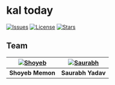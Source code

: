 # kal today

[![Issues][issues-shield]][issues-url]
[![License][license-shield]][license-url]
[![Stars][stars-shield]][stars-url]


## 

## Team

| [![Shoyeb](https://avatars1.githubusercontent.com/u/29501578?s=100&u=46d4ed0f63136205b321cfe9790b40ba1e01e47b&v=4)](https://shoyeb.co) 	| [![Saurabh](https://avatars2.githubusercontent.com/u/20675891?s=100&u=adca1d432faae06144f40f910d5b474c140362da&v=4)](https://github.com/yadav-saurabh) 	|
|:---------------------------------------------------------------------------------------------------------:	|:---------------------------------------------------------------------------------------------------------:	|
|                                            **Shoyeb Memon**                                            	|                                            **Saurabh Yadav**                                            	|



[issues-shield]: https://img.shields.io/github/issues/koshthak/kal-today?style=for-the-badge
[issues-url]: https://github.com/koshthak/kal-today/issues
[license-shield]: https://img.shields.io/github/license/koshthak/kal-today?style=for-the-badge
[license-url]: https://github.com/koshthak/kal-today/blob/master/LICENSE
[stars-shield]: https://img.shields.io/github/stars/koshthak/kal-today?style=for-the-badge
[stars-url]: https://github.com/koshthak/kal-today/stargazers
